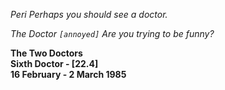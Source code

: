 _Peri_ _Perhaps you should see a doctor._

_The Doctor_ _`[annoyed]` Are you trying to be funny?_

**The Two Doctors  
Sixth Doctor - [22.4]  
16 February - 2 March 1985**